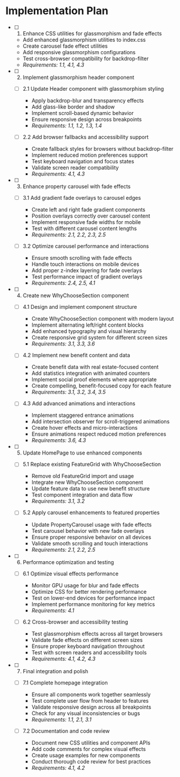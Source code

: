 # Implementation Plan

- [ ] 1. Enhance CSS utilities for glassmorphism and fade effects
  - Add enhanced glassmorphism utilities to index.css
  - Create carousel fade effect utilities
  - Add responsive glassmorphism configurations
  - Test cross-browser compatibility for backdrop-filter
  - _Requirements: 1.1, 4.1, 4.3_

- [ ] 2. Implement glassmorphism header component
  - [ ] 2.1 Update Header component with glassmorphism styling
    - Apply backdrop-blur and transparency effects
    - Add glass-like border and shadow
    - Implement scroll-based dynamic behavior
    - Ensure responsive design across breakpoints
    - _Requirements: 1.1, 1.2, 1.3, 1.4_

  - [ ] 2.2 Add browser fallbacks and accessibility support
    - Create fallback styles for browsers without backdrop-filter
    - Implement reduced motion preferences support
    - Test keyboard navigation and focus states
    - Validate screen reader compatibility
    - _Requirements: 4.1, 4.3_

- [ ] 3. Enhance property carousel with fade effects
  - [ ] 3.1 Add gradient fade overlays to carousel edges
    - Create left and right fade gradient components
    - Position overlays correctly over carousel content
    - Implement responsive fade widths for mobile
    - Test with different carousel content lengths
    - _Requirements: 2.1, 2.2, 2.3, 2.5_

  - [ ] 3.2 Optimize carousel performance and interactions
    - Ensure smooth scrolling with fade effects
    - Handle touch interactions on mobile devices
    - Add proper z-index layering for fade overlays
    - Test performance impact of gradient overlays
    - _Requirements: 2.4, 2.5, 4.1_

- [ ] 4. Create new WhyChooseSection component
  - [ ] 4.1 Design and implement component structure
    - Create WhyChooseSection component with modern layout
    - Implement alternating left/right content blocks
    - Add enhanced typography and visual hierarchy
    - Create responsive grid system for different screen sizes
    - _Requirements: 3.1, 3.3, 3.6_

  - [ ] 4.2 Implement new benefit content and data
    - Create benefit data with real estate-focused content
    - Add statistics integration with animated counters
    - Implement social proof elements where appropriate
    - Create compelling, benefit-focused copy for each feature
    - _Requirements: 3.1, 3.2, 3.4, 3.5_

  - [ ] 4.3 Add advanced animations and interactions
    - Implement staggered entrance animations
    - Add intersection observer for scroll-triggered animations
    - Create hover effects and micro-interactions
    - Ensure animations respect reduced motion preferences
    - _Requirements: 3.6, 4.3_

- [ ] 5. Update HomePage to use enhanced components
  - [ ] 5.1 Replace existing FeatureGrid with WhyChooseSection
    - Remove old FeatureGrid import and usage
    - Integrate new WhyChooseSection component
    - Update feature data to use new benefit structure
    - Test component integration and data flow
    - _Requirements: 3.1, 3.2_

  - [ ] 5.2 Apply carousel enhancements to featured properties
    - Update PropertyCarousel usage with fade effects
    - Test carousel behavior with new fade overlays
    - Ensure proper responsive behavior on all devices
    - Validate smooth scrolling and touch interactions
    - _Requirements: 2.1, 2.2, 2.5_

- [ ] 6. Performance optimization and testing
  - [ ] 6.1 Optimize visual effects performance
    - Monitor GPU usage for blur and fade effects
    - Optimize CSS for better rendering performance
    - Test on lower-end devices for performance impact
    - Implement performance monitoring for key metrics
    - _Requirements: 4.1_

  - [ ] 6.2 Cross-browser and accessibility testing
    - Test glassmorphism effects across all target browsers
    - Validate fade effects on different screen sizes
    - Ensure proper keyboard navigation throughout
    - Test with screen readers and accessibility tools
    - _Requirements: 4.1, 4.2, 4.3_

- [ ] 7. Final integration and polish
  - [ ] 7.1 Complete homepage integration
    - Ensure all components work together seamlessly
    - Test complete user flow from header to features
    - Validate responsive design across all breakpoints
    - Check for any visual inconsistencies or bugs
    - _Requirements: 1.1, 2.1, 3.1_

  - [ ] 7.2 Documentation and code review
    - Document new CSS utilities and component APIs
    - Add code comments for complex visual effects
    - Create usage examples for new components
    - Conduct thorough code review for best practices
    - _Requirements: 4.1, 4.2_